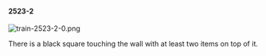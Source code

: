 #### 2523-2
![train-2523-2-0.png](https://github.com/lil-lab/nlvr/raw/master/nlvr/train/images/38/train-2523-2-0.png "train-2523-2-0.png")

There is a black square touching the wall with at least two items on top of it.